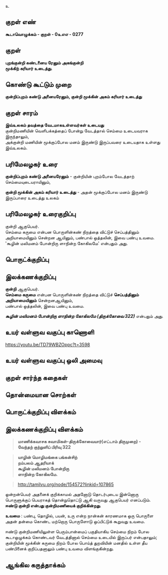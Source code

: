 உ

## குறள் எண் 

**கூடாவொழுக்கம் - குறள் - 0உஎஎ - 0277**  

## குறள் 

**புறங்குன்றி கண்டனைய ரேனும் அகங்குன்றி  
மூக்கிற் கரியார் உடைத்து.**

## கொண்டு கூட்டும் முறை

**குன்றிப்புறம் கண்டு அனையரேனும், குன்றி மூக்கின் அகம் கரியார் உடைத்து**

## குறள் சாரம் 

**இவ்உலகம் தவத்தை வேடமாகஉள்ளவர்கள் உடையது**  
குன்றிமணியின் வெளிபக்கத்தைப் போன்று வேடத்தால் செம்மை உடையவராக இருந்தாலும்,    
அக்குன்றி மணியின் மூக்குப்போல மனம் இருண்டு இருப்பவரை உடையதாக உள்ளது இவ்உலகம்.  

## பரிமேலழகர் உரை

**குன்றிப்புறம் கண்டு அனையரேனும்** - குன்றியின் புறம்போல வேடத்தாற் செம்மையுடையராயினும்,

**குன்றி மூக்கின் அகம் கரியார் உடைத்து** - அதன் மூக்குப்போல மனம் இருண்டு இருப்பாரை உடைத்து உலகம்   

## பரிமேலழகர் உரைகுறிப்பு   

குன்றி ஆகுபெயர்.   
செம்மை கருமை என்பன பொருளின்கண் நிறத்தை விட்டுச் செப்பத்தினும் அறியாமையினும் சென்றன ஆயினும், பண்பால் ஒத்தலின், இவை பண்பு உவமை.   
'கூழின் மலிமனம் போன்றிரு ளாநின்ற கோகிலமே' என்பதும் அது.  

## பொருட்க்குறிப்பு 


## இலக்கணக்குறிப்பு  

**குன்றி** ஆகுபெயர்.   
**செம்மை கருமை** என்பன பொருளின்கண் நிறத்தை விட்டுச் **செப்பத்தினும் அறியாமையினும்** சென்றனஆயினும்,  
பண்பால் ஒத்தலின், இவை பண்பு உவமை.   

_**கூழின் மலிமனம் போன்றிரு ளாநின்ற கோகிலமே (திருக்கோவை 322)**_ என்பதும் அது.   

## உயர் வள்ளுவ வகுப்பு காணொளி

https://youtu.be/TD79WBZOppc?t=3598

## உயர் வள்ளுவ வகுப்பு ஒலி அமைவு 

 
## குறள் சார்ந்த கதைகள் 


## தொன்மையான சொற்கள்


## பொருட்க்குறிப்பு விளக்கம்


## இலக்கணக்குறிப்பு விளக்கம்

>**மாணிக்கவாசக சுவாமிகள்-திருக்கோவையார்(எட்டாம் திருமுறை) -   
>வேந்தற் குற்றுளிப் பிரிவு 322**  

>**யாழின் மொழிமங்கை பங்கன்சிற்  
>றம்பலம் ஆதரியாக்  
>கூழின் மலிமனம் போன்றிரு  
>ளாநின்ற கோகிலமே.**  

>http://tamilvu.org/node/154572?linkid=107865

ஒன்றன்பெயர் அதனைக் குறிக்காமல் அதனோடு தொடர்புடைய இன்னொரு பொருளுக்குப் பெயராகத் தொன்றுதொட்டு ஆகி வருவது ஆகுபெயர் எனப்படும்.     
**ஈண்டு குன்றி என்பது குன்றிமணியைக் குறிக்கின்றது.**     

**உவமை** : பண்பு, தொழில், பயன், உரு என்ற நான்கன் காரணமாக ஒரு பொருளை அதன் தன்மை கொண்ட மற்றொரு பொருளோடு ஒப்பிட்டுக் கூறுவது உவமை.  

ஈண்டு குன்றிமணியிலுள்ள பெரும்பான்மைப் பகுதியாகிய செம்மை நிறம் போல கூடாஒழுக்கம் கொண்டவர் வேடத்தினால் செம்மை உடையில் இருப்பர் என்பதாலும்; குன்றியின் மூக்கின் கருமை நிறம் போல பொய்த் துறவியின் மனதில் உள்ள தீய பண்பினைக் குறிப்பதனாலும் பண்பு உவமை விளங்குகின்றது. 

## ஆங்கில கருத்தாக்கம் 



